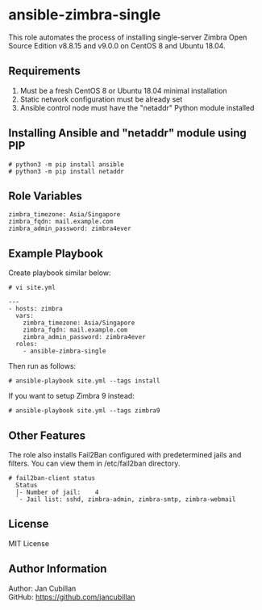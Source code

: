 ansible-zimbra-single
=====================

This role automates the process of installing single-server Zimbra Open Source Edition v8.8.15 and v9.0.0 on CentOS 8 and Ubuntu 18.04.

Requirements
------------

1) Must be a fresh CentOS 8 or Ubuntu 18.04 minimal installation
2) Static network configuration must be already set
3) Ansible control node must have the "netaddr" Python module installed

Installing Ansible and "netaddr" module using PIP
-------------------------------------------------

    # python3 -m pip install ansible
    # python3 -m pip install netaddr

Role Variables
--------------

    zimbra_timezone: Asia/Singapore
    zimbra_fqdn: mail.example.com
    zimbra_admin_password: zimbra4ever

Example Playbook
----------------

Create playbook similar below:

    # vi site.yml

    --- 
    - hosts: zimbra
      vars:
        zimbra_timezone: Asia/Singapore
        zimbra_fqdn: mail.example.com
        zimbra_admin_password: zimbra4ever
      roles:
        - ansible-zimbra-single

Then run as follows:

    # ansible-playbook site.yml --tags install

If you want to setup Zimbra 9 instead:

    # ansible-playbook site.yml --tags zimbra9

Other Features
--------------

The role also installs Fail2Ban configured with predetermined jails and filters. You can view them in /etc/fail2ban directory.

    # fail2ban-client status
      Status
      |- Number of jail:	4
      `- Jail list:	sshd, zimbra-admin, zimbra-smtp, zimbra-webmail

License
-------

MIT License

Author Information
------------------

Author: Jan Cubillan<br/>
GitHub: https://github.com/jancubillan<br/>
